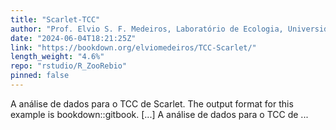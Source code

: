 ```yaml
---
title: "Scarlet-TCC"
author: "Prof. Elvio S. F. Medeiros, Laboratório de Ecologia, Universidade Estadual da Paraíba, Campus V, João Pessoa, PB"
date: "2024-06-04T18:21:25Z"
link: "https://bookdown.org/elviomedeiros/TCC-Scarlet/"
length_weight: "4.6%"
repo: "rstudio/R_ZooRebio"
pinned: false
---
```


A análise de dados para o TCC de Scarlet. The output format for this example is bookdown::gitbook. [...] A análise de dados para o TCC de ...
